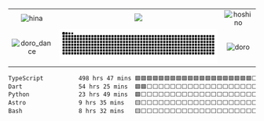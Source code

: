 <!-- ![](https://github.com/TNTKien/TNTKien.github.io/blob/732f16ab6676e1c6fbf71d9739ef234fdbe87060/assets/images/tunonsense.gif) -->
<!--[![Discord Presence](https://lanyard.cnrad.dev/api/559979358404608001)](https://discord.com/users/559979358404608001)-->


<table>
  <tr>
    <td align="center"><img src="https://cdn.discordapp.com/emojis/1263060723098058813.webp?size=128&animated=true" alt="hina"></td>
    <td align="center"><img src="https://github-readme-stats.vercel.app/api?username=TNTKien&show_icons=true&theme=dracula" style="width: 100%;" /></td>
    <td align="center"><img src="https://cdn.discordapp.com/emojis/1261961896278626376.webp?size=128&animated=true" alt="hoshino"></td>
  </tr>
  <tr>
    <td align="center"><img src="https://cdn.discordapp.com/emojis/1295345795180003389.webp?size=128&animated=true" alt="doro_dance"></td>
    <td align="center"><img src="https://raw.githubusercontent.com/TNTKien/TNTKien/output/snake.svg" alt="Snake animation"></td>
    <td align="center"><img src="https://cdn.discordapp.com/emojis/1328165235198267392.webp?size=128&animated=true" alt="doro"></td>
  </tr>
</table>

 <!--START_SECTION:waka-->

```txt
TypeScript          498 hrs 47 mins 🟩🟩🟩🟩🟩🟩🟩🟩🟩🟩🟩🟩🟩🟩🟩🟩🟩🟩🟩🟩⬜⬜⬜⬜⬜   80.33 %
Dart                54 hrs 25 mins  🟩🟩⬜⬜⬜⬜⬜⬜⬜⬜⬜⬜⬜⬜⬜⬜⬜⬜⬜⬜⬜⬜⬜⬜⬜   08.76 %
Python              23 hrs 49 mins  🟩⬜⬜⬜⬜⬜⬜⬜⬜⬜⬜⬜⬜⬜⬜⬜⬜⬜⬜⬜⬜⬜⬜⬜⬜   03.84 %
Astro               9 hrs 35 mins   🟨⬜⬜⬜⬜⬜⬜⬜⬜⬜⬜⬜⬜⬜⬜⬜⬜⬜⬜⬜⬜⬜⬜⬜⬜   01.55 %
Bash                8 hrs 32 mins   🟨⬜⬜⬜⬜⬜⬜⬜⬜⬜⬜⬜⬜⬜⬜⬜⬜⬜⬜⬜⬜⬜⬜⬜⬜   01.38 %
```

<!--END_SECTION:waka-->
